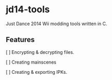 # jd14-tools
Just Dance 2014 Wii modding tools written in C. 

## Features

[ ] Encrypting & decrypting files. 

[ ] Creating mainscenes

[ ] Creating & exporting IPKs.

